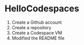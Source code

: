 # HelloCodespaces

1. Create a Github account
2. Create a repository
3. Create a Codespace VM
4. Modified the README file
